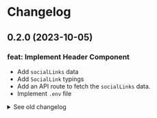 # Changelog

## 0.2.0 (2023-10-05)

### feat: Implement Header Component

- Add `socialLinks` data
- Add `SocialLink` typings
- Add an API route to fetch the `socialLinks` data.
- Implement `.env` file

<details>
  <summary>See old changelog</summary>

  ## 0.1.0 (2023-09-01)

  ### feat: Init project

  - Implement NEXT.js
<details>